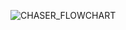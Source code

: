 ![CHASER_FLOWCHART](https://user-images.githubusercontent.com/94359739/143086548-7011dca6-d6b5-4a9a-afbc-d6377c488e98.png)

